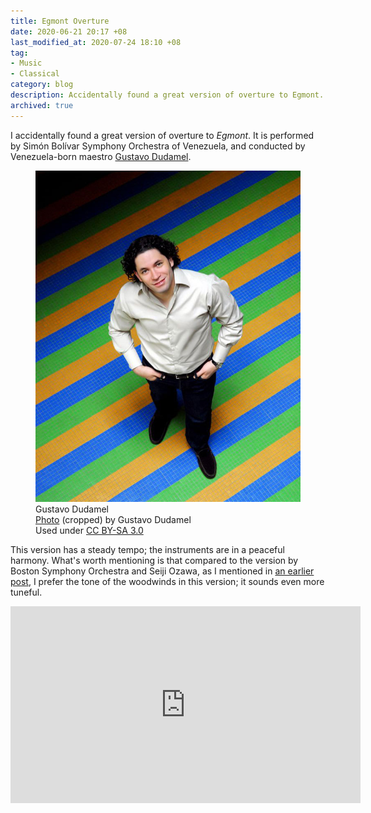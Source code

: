 ```yaml
---
title: Egmont Overture
date: 2020-06-21 20:17 +08
last_modified_at: 2020-07-24 18:10 +08
tag:
- Music
- Classical
category: blog
description: Accidentally found a great version of overture to Egmont.
archived: true
---
```


I accidentally found a great version of overture to *Egmont*. It is performed by Simón Bolívar Symphony Orchestra of Venezuela, and conducted by Venezuela-born maestro [Gustavo Dudamel](https://en.wikipedia.org/wiki/Gustavo_Dudamel).

<figure>
<img src="/assets/images/posts/2020-06/gustavo_dudamel.jpg" alt="Gustavo Dudamel">
<figcaption>Gustavo Dudamel<br><a href="https://commons.wikimedia.org/wiki/File:Gustavo_Dudamel.jpeg">Photo</a> (cropped) by Gustavo Dudamel<br>Used under <a href="https://creativecommons.org/licenses/by-sa/3.0/">CC BY-SA 3.0</a></figcaption>
</figure>

This version has a steady tempo; the instruments are in a peaceful harmony. What's worth mentioning is that compared to the version by Boston Symphony Orchestra and Seiji Ozawa, as I mentioned in [an earlier post](/music/2020-06/playlist/), I prefer the tone of the woodwinds in this version; it sounds even more tuneful.

<div class="video-container-wrapper"><div class="video-container"><iframe width="560" height="315" src="https://www.youtube.com/embed/JL6Iqt02SyA" frameborder="0" allow="accelerometer; autoplay; encrypted-media; gyroscope; picture-in-picture" allowfullscreen></iframe></div></div>

